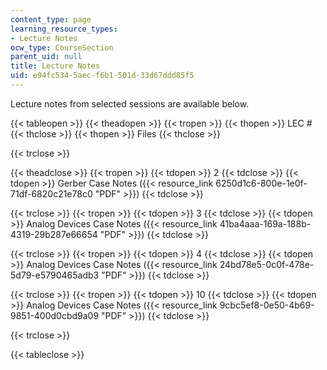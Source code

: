 ```yaml
---
content_type: page
learning_resource_types:
- Lecture Notes
ocw_type: CourseSection
parent_uid: null
title: Lecture Notes
uid: e94fc534-5aec-f6b1-501d-33d67ddd85f5
---
```


Lecture notes from selected sessions are available below.

{{< tableopen >}}
{{< theadopen >}}
{{< tropen >}}
{{< thopen >}}
LEC #
{{< thclose >}}
{{< thopen >}}
Files
{{< thclose >}}

{{< trclose >}}

{{< theadclose >}}
{{< tropen >}}
{{< tdopen >}}
2
{{< tdclose >}}
{{< tdopen >}}
Gerber Case Notes ({{< resource_link 6250d1c6-800e-1e0f-71df-6820c21e78c0 "PDF" >}})
{{< tdclose >}}

{{< trclose >}}
{{< tropen >}}
{{< tdopen >}}
3
{{< tdclose >}}
{{< tdopen >}}
Analog Devices Case Notes ({{< resource_link 41ba4aaa-169a-188b-4319-29b287e66654 "PDF" >}})
{{< tdclose >}}

{{< trclose >}}
{{< tropen >}}
{{< tdopen >}}
4
{{< tdclose >}}
{{< tdopen >}}
Analog Devices Case Notes ({{< resource_link 24bd78e5-0c0f-478e-5d79-e5790465adb3 "PDF" >}})
{{< tdclose >}}

{{< trclose >}}
{{< tropen >}}
{{< tdopen >}}
10
{{< tdclose >}}
{{< tdopen >}}
Analog Devices Case Notes ({{< resource_link 9cbc5ef8-0e50-4b69-9851-400d0cbd9a09 "PDF" >}})
{{< tdclose >}}

{{< trclose >}}

{{< tableclose >}}
